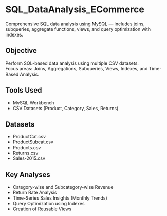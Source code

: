 # SQL_DataAnalysis_ECommerce
Comprehensive SQL data analysis using MySQL — includes joins, subqueries, aggregate functions, views, and query optimization with indexes.

## Objective
Perform SQL-based data analysis using multiple CSV datasets.  
Focus areas: Joins, Aggregations, Subqueries, Views, Indexes, and Time-Based Analysis.

## Tools Used
- MySQL Workbench
- CSV Datasets (Product, Category, Sales, Returns)

## Datasets
- ProductCat.csv
- ProductSubcat.csv
- Products.csv
- Returns.csv
- Sales-2015.csv

## Key Analyses
- Category-wise and Subcategory-wise Revenue
- Return Rate Analysis
- Time-Series Sales Insights (Monthly Trends)
- Query Optimization using Indexes
- Creation of Reusable Views
